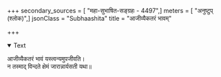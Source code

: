 +++
secondary_sources = [ "महा-सुभाषित-सङ्ग्रहः - 4497",]
meters = [ "अनुष्टुप् (श्लोक)",]
jsonClass = "Subhaashita"
title = "आजीव्यैकतरं भावम्"

+++

<details open><summary>Text</summary>

आजीव्यैकतरं भावं यस्त्वन्यमुपजीवति।  
न तस्माद् विन्दते क्षेमं जारान्नार्यसती यथा॥
</details>
